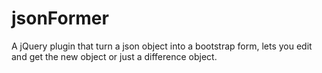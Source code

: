 # jsonFormer
A jQuery plugin that turn a json object into a bootstrap form, lets you edit and get the new object or just a difference object.
